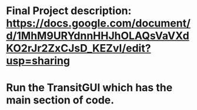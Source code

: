 # Final Project description: https://docs.google.com/document/d/1MhM9URYdnnHHJhOLAQsVaVXdKO2rJr2ZxCJsD_KEZvI/edit?usp=sharing
# Run the TransitGUI which has the main section of code.